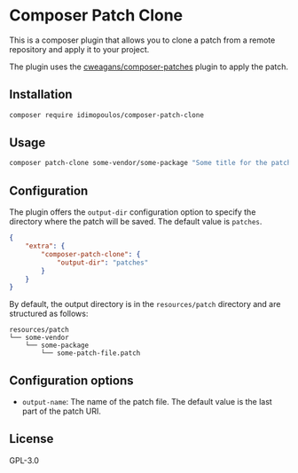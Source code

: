# Composer Patch Clone

This is a composer plugin that allows you to clone a patch from a remote repository and apply it to your project.

The plugin uses the [cweagans/composer-patches](https://github.com/cweagans/composer-patches) plugin to apply the patch.

## Installation

```bash
composer require idimopoulos/composer-patch-clone
```

## Usage

```bash
composer patch-clone some-vendor/some-package "Some title for the patch" some-patch-uri
```

## Configuration

The plugin offers the `output-dir` configuration option to specify the directory where the patch will be saved. The default value is `patches`.

```json
{
    "extra": {
        "composer-patch-clone": {
            "output-dir": "patches"
        }
    }
}
```

By default, the output directory is in the `resources/patch` directory and are
structured as follows:

```
resources/patch
└── some-vendor
    └── some-package
        └── some-patch-file.patch
```

## Configuration options

- `output-name`: The name of the patch file. The default value is the last part
of the patch URI.

## License

GPL-3.0
